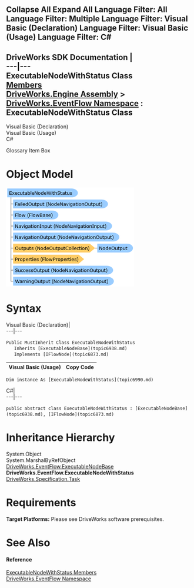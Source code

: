 Collapse All Expand All Language Filter: All  Language Filter: Multiple  Language Filter: Visual Basic (Declaration) Language Filter: Visual Basic (Usage) Language Filter: C#  
---  
DriveWorks SDK Documentation  |   
---|---  
ExecutableNodeWithStatus Class   
[Members](topic6991.md)   
[DriveWorks.Engine Assembly](topic2156.md) > [DriveWorks.EventFlow Namespace](topic6871.md) : ExecutableNodeWithStatus Class  
---  
  
Visual Basic (Declaration)    
Visual Basic (Usage)    
C# 

Glossary Item Box

# Object Model

![](dotnetdiagramimages/image369.png)

# Syntax

Visual Basic (Declaration)|   
---|---  
      
    
    Public MustInherit Class ExecutableNodeWithStatus 
       Inherits [ExecutableNodeBase](topic6938.md)
       Implements [IFlowNode](topic6873.md)   
  
Visual Basic (Usage)| Copy Code  
---|---  
      
    
    Dim instance As [ExecutableNodeWithStatus](topic6990.md)  
  
C#|   
---|---  
      
    
    public abstract class ExecutableNodeWithStatus : [ExecutableNodeBase](topic6938.md), [IFlowNode](topic6873.md)    
  
# Inheritance Hierarchy

System.Object  
System.MarshalByRefObject  
[DriveWorks.EventFlow.ExecutableNodeBase](topic6938.md)  
**DriveWorks.EventFlow.ExecutableNodeWithStatus**  
[DriveWorks.Specification.Task](topic11629.md)  


# Requirements

**Target Platforms:** Please see DriveWorks software prerequisites.

# See Also

#### Reference

[ExecutableNodeWithStatus Members](topic6991.md)   
[DriveWorks.EventFlow Namespace](topic6871.md)


